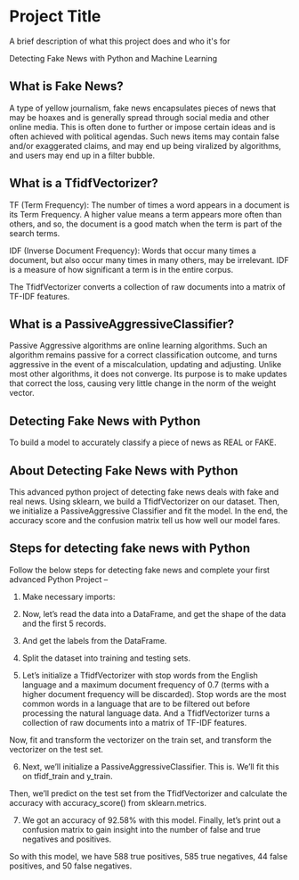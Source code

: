
# Project Title
A brief description of what this project does and who it's for

Detecting Fake News with Python and Machine Learning
## What is Fake News?

A type of yellow journalism, fake news encapsulates pieces of news that may be hoaxes and is generally spread through social media and other online media. This is often done to further or impose certain ideas and is often achieved with political agendas. Such news items may contain false and/or exaggerated claims, and may end up being viralized by algorithms, and users may end up in a filter bubble.
## What is a TfidfVectorizer?
TF (Term Frequency): The number of times a word appears in a document is its Term Frequency. A higher value means a term appears more often than others, and so, the document is a good match when the term is part of the search terms.

IDF (Inverse Document Frequency): Words that occur many times a document, but also occur many times in many others, may be irrelevant. IDF is a measure of how significant a term is in the entire corpus.

The TfidfVectorizer converts a collection of raw documents into a matrix of TF-IDF features.
## What is a PassiveAggressiveClassifier?
Passive Aggressive algorithms are online learning algorithms. Such an algorithm remains passive for a correct classification outcome, and turns aggressive in the event of a miscalculation, updating and adjusting. Unlike most other algorithms, it does not converge. Its purpose is to make updates that correct the loss, causing very little change in the norm of the weight vector.
## Detecting Fake News with Python
To build a model to accurately classify a piece of news as REAL or FAKE.
## About Detecting Fake News with Python
This advanced python project of detecting fake news deals with fake and real news. Using sklearn, we build a TfidfVectorizer on our dataset. Then, we initialize a PassiveAggressive Classifier and fit the model. In the end, the accuracy score and the confusion matrix tell us how well our model fares.
## Steps for detecting fake news with Python

Follow the below steps for detecting fake news and complete your first advanced Python Project –

1. Make necessary imports:




2. Now, let’s read the data into a DataFrame, and get the shape of the data and the first 5 records.



3. And get the labels from the DataFrame.



4. Split the dataset into training and testing sets.


5. Let’s initialize a TfidfVectorizer with stop words from the English language and a maximum document frequency of 0.7 (terms with a higher document frequency will be discarded). Stop words are the most common words in a language that are to be filtered out before processing the natural language data. And a TfidfVectorizer turns a collection of raw documents into a matrix of TF-IDF features.

Now, fit and transform the vectorizer on the train set, and transform the vectorizer on the test set.


6. Next, we’ll initialize a PassiveAggressiveClassifier. This is. We’ll fit this on tfidf_train and y_train.

Then, we’ll predict on the test set from the TfidfVectorizer and calculate the accuracy with accuracy_score() from sklearn.metrics.


7. We got an accuracy of 92.58% with this model. Finally, let’s print out a confusion matrix to gain insight into the number of false and true negatives and positives.


So with this model, we have 588 true positives, 585 true negatives, 44 false positives, and 50 false negatives.